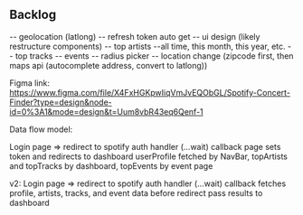 ## Backlog
-- geolocation (latlong)
-- refresh token auto get
-- ui design (likely restructure components)
-- top artists
    --all time, this month, this year, etc.
-- top tracks
-- events
    -- radius picker
    -- location change (zipcode first, then maps api (autocomplete address, convert to latlong))


Figma link: https://www.figma.com/file/X4FxHGKpwIiqVmJvEQObGL/Spotify-Concert-Finder?type=design&node-id=0%3A1&mode=design&t=Uum8vbR43eq6Qenf-1

Data flow model:

Login page => redirect to spotify auth handler (...wait) 
callback page sets token and redirects to dashboard
userProfile fetched by NavBar, topArtists and topTracks by dashboard, topEvents by event page

v2:
Login page => redirect to spotify auth handler (...wait) 
callback fetches profile, artists, tracks, and event data before redirect
pass results to dashboard